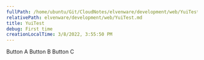 ```yaml
---
fullPath: /home/ubuntu/Git/CloudNotes/elvenware/development/web/YuiTest.md
relativePath: elvenware/development/web/YuiTest.md
title: YuiTest
debug: First time
creationLocalTime: 3/8/2022, 3:55:50 PM
---
```


<!-- toc -->
<!-- tocstop -->

Button A
Button B
Button C
